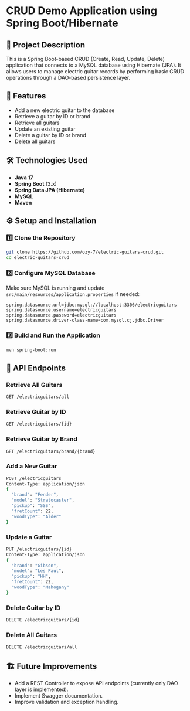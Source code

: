 # CRUD Demo Application using Spring Boot/Hibernate

## 📌 Project Description
This is a Spring Boot-based CRUD (Create, Read, Update, Delete) application that connects to a MySQL database using Hibernate (JPA). It allows users to manage electric guitar records by performing basic CRUD operations through a DAO-based persistence layer.

## 🚀 Features
- Add a new electric guitar to the database
- Retrieve a guitar by ID or brand
- Retrieve all guitars
- Update an existing guitar
- Delete a guitar by ID or brand
- Delete all guitars

## 🛠️ Technologies Used
- **Java 17**
- **Spring Boot** (3.x)
- **Spring Data JPA (Hibernate)**
- **MySQL**
- **Maven**

## ⚙️ Setup and Installation
### 1️⃣ Clone the Repository
```sh
git clone https://github.com/ozy-7/electric-guitars-crud.git
cd electric-guitars-crud
```

### 2️⃣ Configure MySQL Database
Make sure MySQL is running and update `src/main/resources/application.properties` if needed:
```properties
spring.datasource.url=jdbc:mysql://localhost:3306/electricguitars
spring.datasource.username=electricguitars
spring.datasource.password=electricguitars
spring.datasource.driver-class-name=com.mysql.cj.jdbc.Driver
```

### 3️⃣ Build and Run the Application
```sh
mvn spring-boot:run
```

## 📡 API Endpoints
### Retrieve All Guitars
```sh
GET /electricguitars/all
```
### Retrieve Guitar by ID
```sh
GET /electricguitars/{id}
```
### Retrieve Guitar by Brand
```sh
GET /electricguitars/brand/{brand}
```
### Add a New Guitar
```sh
POST /electricguitars
Content-Type: application/json
{
  "brand": "Fender",
  "model": "Stratocaster",
  "pickup": "SSS",
  "fretCount": 22,
  "woodType": "Alder"
}
```
### Update a Guitar
```sh
PUT /electricguitars/{id}
Content-Type: application/json
{
  "brand": "Gibson",
  "model": "Les Paul",
  "pickup": "HH",
  "fretCount": 22,
  "woodType": "Mahogany"
}
```
### Delete Guitar by ID
```sh
DELETE /electricguitars/{id}
```
### Delete All Guitars
```sh
DELETE /electricguitars/all
```

## 🏗️ Future Improvements
- Add a REST Controller to expose API endpoints (currently only DAO layer is implemented).
- Implement Swagger documentation.
- Improve validation and exception handling.
